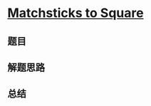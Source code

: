 # [Matchsticks to Square](https://leetcode.com/problems/matchsticks-to-square/)

## 题目


## 解题思路


## 总结


